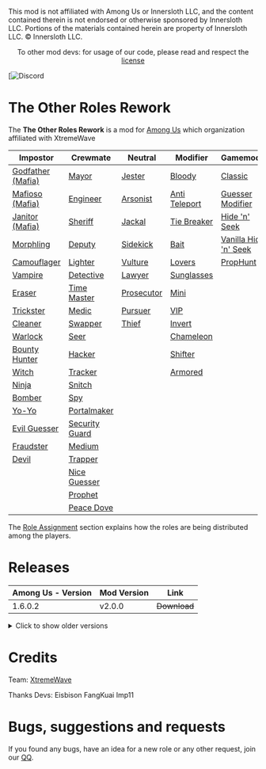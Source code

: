 
This mod is not affiliated with Among Us or Innersloth LLC, and the content contained therein is not endorsed or otherwise sponsored by Innersloth LLC. Portions of the materials contained herein are property of Innersloth LLC. © Innersloth LLC.</p>
<p align="center">
  To other mod devs: for usage of our code, please read and respect the <a href="#license">license</a></p>

[![Discord](https://discord.gg/7ST8Axjf)

# The Other Roles Rework

The **The Other Roles Rework** is a mod for [Among Us](https://store.steampowered.com/app/945360/Among_Us) which organization affiliated with XtremeWave

| Impostor                        | Crewmate | Neutral | Modifier | Gamemode |
|---------------------------------|-------------|-----------------|----------------|----------------|
| [Godfather (Mafia)](#mafia)     | [Mayor](#mayor) | [Jester](#jester) | [Bloody](#bloody) | [Classic](#roles) |
| [Mafioso (Mafia)](#mafia)       | [Engineer](#engineer) | [Arsonist](#arsonist) | [Anti Teleport](#anti-teleport) | [Guesser Modifier](#guesser-modifier) |
| [Janitor (Mafia)](#mafia)       | [Sheriff](#sheriff) | [Jackal](#jackal) | [Tie Breaker](#tie-breaker) | [Hide 'n' Seek](#hide-n-seek) |
| [Morphling](#morphling)         | [Deputy](#deputy) | [Sidekick](#sidekick) | [Bait](#bait) | [Vanilla Hide 'n' Seek](https://www.innersloth.com/new-game-mode-hide-n-seek-is-here-emergency-meeting-35/) |
| [Camouflager](#camouflager)     | [Lighter](#lighter) | [Vulture](#vulture) | [Lovers](#lovers) | [PropHunt](#prophunt)|
| [Vampire](#vampire)             | [Detective](#detective) | [Lawyer](#lawyer) | [Sunglasses](#sunglasses) |
| [Eraser](#eraser)               | [Time Master](#time-master) | [Prosecutor](#prosecutor) | [Mini](#mini) |
| [Trickster](#trickster)         | [Medic](#medic) | [Pursuer](#pursuer) | [VIP](#vip) |
| [Cleaner](#cleaner)             | [Swapper](#swapper) | [Thief](#thief) | [Invert](#invert) |
| [Warlock](#warlock)             | [Seer](#seer) |  | [Chameleon](#chameleon) |
| [Bounty Hunter](#bounty-hunter) | [Hacker](#hacker) |  | [Shifter](#shifter)
| [Witch](#witch)                 | [Tracker](#tracker) |  | [Armored](#armored) |
| [Ninja](#ninja)                 | [Snitch](#snitch) |  |  |
| [Bomber](#bomber)               | [Spy](#spy) |  |  |
| [Yo-Yo](#yoyo)                  | [Portalmaker](#portalmaker) |  |  |
| [Evil Guesser](#guesser)        | [Security Guard](#security-guard) |  |  |
| [Fraudster](#fraudster)         | [Medium](#medium) |  |  |
|[Devil](#devil)| [Trapper](#trapper) |  |  |
|                                 | [Nice Guesser](#guesser) |  |  |
|                                 | [Prophet](#prophet) |  |  |
|                                 | [Peace Dove](#peacedove) |  |  |

The [Role Assignment](#role-assignment) section explains how the roles are being distributed among the players.

# Releases
| Among Us - Version| Mod Version | Link |
|----------|-------------|-----------------|
| 1.6.0.2| v2.0.0| <s>Download</s>


<details>
  <summary>Click to show older versions</summary>
  
| Among Us - Version| Mod Version | Link |
|----------|-------------|-----------------|
| 2024.11.26s| v1.0.3.1| [Download](https://github.com/linmeideli/The-Other-Roles-Rework/releases/download/1.0.3.1/TheOtherRolesRework-v1.0.3.1.zip)
| 2024.11.26s| v1.0.3| [Download](https://github.com/linmeideli/The-Other-Roles-Rework/releases/download/1.0.3/TheOtherRolesRework-v1.0.3.zip)
| 2024.11.26s| v1.0.2| [Download](https://github.com/linmeideli/The-Other-Roles-Rework/releases/download/1.0.2/TheOtherRolesRework-1.0.2.zip)
| 2024.6.18s| v1.0.1-BETA3| [Download](https://github.com/linmeideli/The-Other-Roles-Rework/releases/download/1.0.1/TORR.1.0.1-beta3.zip)
</details>



# Credits 

Team:
[XtremeWave](https://www.xtreme.net.cn)

Thanks Devs:
Eisbison      FangKuai     Imp11




# Bugs, suggestions and requests
If you found any bugs, have an idea for a new role or any other request, join our [QQ](https://qm.qq.com/cgi-bin/qm/qr?authKey=Dn8MKDZAadw0VHyaPg43rRuSNIK9fOpzmI%2BfZA1%2F6%2BCx2QpqZH1vzHlB6QwVKv3Q&k=qDktOeGaUnZHnx0_U6kBoQ9d0ip8_Myp&noverify=0).

